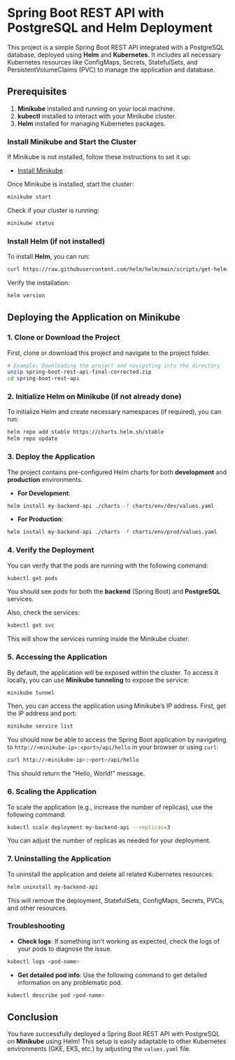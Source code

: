 
# Spring Boot REST API with PostgreSQL and Helm Deployment

This project is a simple Spring Boot REST API integrated with a PostgreSQL database, deployed using **Helm** and **Kubernetes**. It includes all necessary Kubernetes resources like ConfigMaps, Secrets, StatefulSets, and PersistentVolumeClaims (PVC) to manage the application and database.

## Prerequisites

1. **Minikube** installed and running on your local machine.
2. **kubectl** installed to interact with your Minikube cluster.
3. **Helm** installed for managing Kubernetes packages.

### Install Minikube and Start the Cluster

If Minikube is not installed, follow these instructions to set it up:

- [Install Minikube](https://minikube.sigs.k8s.io/docs/start/)

Once Minikube is installed, start the cluster:

```bash
minikube start
```

Check if your cluster is running:

```bash
minikube status
```

### Install Helm (if not installed)

To install **Helm**, you can run:

```bash
curl https://raw.githubusercontent.com/helm/helm/main/scripts/get-helm-3 | bash
```

Verify the installation:

```bash
helm version
```

## Deploying the Application on Minikube

### 1. Clone or Download the Project

First, clone or download this project and navigate to the project folder.

```bash
# Example: Downloading the project and navigating into the directory
unzip spring-boot-rest-api-final-corrected.zip
cd spring-boot-rest-api
```

### 2. Initialize Helm on Minikube (if not already done)

To initialize Helm and create necessary namespaces (if required), you can run:

```bash
helm repo add stable https://charts.helm.sh/stable
helm repo update
```

### 3. Deploy the Application

The project contains pre-configured Helm charts for both **development** and **production** environments.

- **For Development**:

```bash
helm install my-backend-api ./charts -f charts/env/dev/values.yaml
```

- **For Production**:

```bash
helm install my-backend-api ./charts -f charts/env/prod/values.yaml
```

### 4. Verify the Deployment

You can verify that the pods are running with the following command:

```bash
kubectl get pods
```

You should see pods for both the **backend** (Spring Boot) and **PostgreSQL** services.

Also, check the services:

```bash
kubectl get svc
```

This will show the services running inside the Minikube cluster.

### 5. Accessing the Application

By default, the application will be exposed within the cluster. To access it locally, you can use **Minikube tunneling** to expose the service:

```bash
minikube tunnel
```

Then, you can access the application using Minikube’s IP address. First, get the IP address and port:

```bash
minikube service list
```

You should now be able to access the Spring Boot application by navigating to `http://<minikube-ip>:<port>/api/hello` in your browser or using `curl`:

```bash
curl http://<minikube-ip>:<port>/api/hello
```

This should return the "Hello, World!" message.

### 6. Scaling the Application

To scale the application (e.g., increase the number of replicas), use the following command:

```bash
kubectl scale deployment my-backend-api --replicas=3
```

You can adjust the number of replicas as needed for your deployment.

### 7. Uninstalling the Application

To uninstall the application and delete all related Kubernetes resources:

```bash
helm uninstall my-backend-api
```

This will remove the deployment, StatefulSets, ConfigMaps, Secrets, PVCs, and other resources.

### Troubleshooting

- **Check logs**: If something isn't working as expected, check the logs of your pods to diagnose the issue.

```bash
kubectl logs <pod-name>
```

- **Get detailed pod info**: Use the following command to get detailed information on any problematic pod.

```bash
kubectl describe pod <pod-name>
```

## Conclusion

You have successfully deployed a Spring Boot REST API with PostgreSQL on **Minikube** using Helm! This setup is easily adaptable to other Kubernetes environments (GKE, EKS, etc.) by adjusting the `values.yaml` file.
